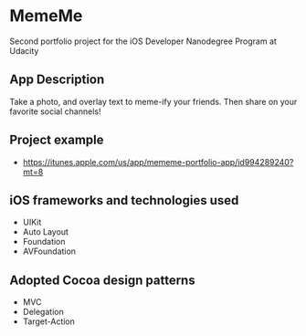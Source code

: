 # MemeMe
Second portfolio project for the iOS Developer Nanodegree Program at Udacity

## App Description
Take a photo, and overlay text to meme-ify your friends. Then share on your favorite social channels!

## Project example
* https://itunes.apple.com/us/app/mememe-portfolio-app/id994289240?mt=8

## iOS frameworks and technologies used
* UIKit
* Auto Layout
* Foundation
* AVFoundation

## Adopted Cocoa design patterns
* MVC
* Delegation
* Target-Action
